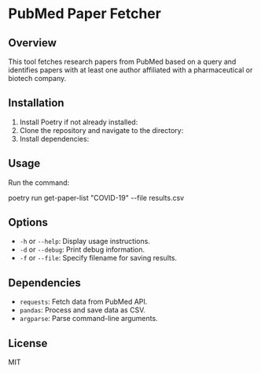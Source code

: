 # PubMed Paper Fetcher

## Overview
This tool fetches research papers from PubMed based on a query and identifies papers with at least one author affiliated with a pharmaceutical or biotech company.

## Installation
1. Install Poetry if not already installed:
2. Clone the repository and navigate to the directory:
3. Install dependencies:


## Usage
Run the command:

poetry run get-paper-list "COVID-19" --file results.csv


## Options
- `-h` or `--help`: Display usage instructions.
- `-d` or `--debug`: Print debug information.
- `-f` or `--file`: Specify filename for saving results.

## Dependencies
- `requests`: Fetch data from PubMed API.
- `pandas`: Process and save data as CSV.
- `argparse`: Parse command-line arguments.

## License
MIT
